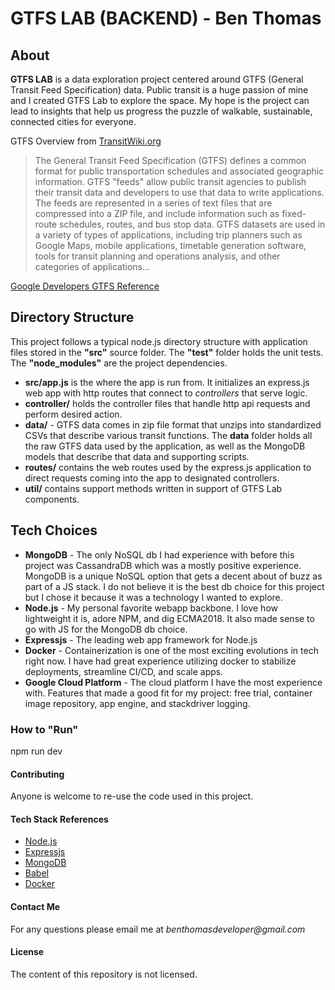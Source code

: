  **GTFS LAB (BACKEND)** - Ben Thomas
===============================

## **About**

**GTFS LAB** is a data exploration project centered around GTFS (General Transit Feed Specification) data. Public transit is a huge passion of mine and I created GTFS Lab to explore the space. My hope is the project can lead to insights that help us progress the puzzle of walkable, sustainable, connected cities for everyone. 

GTFS Overview from [TransitWiki.org](https://www.transitwiki.org/TransitWiki/index.php/General_Transit_Feed_Specification)

> The General Transit Feed Specification (GTFS) defines a common format for public transportation schedules and associated geographic information. GTFS "feeds" allow public transit agencies to publish their transit data and developers to use that data to write applications. The feeds are represented in a series of text files that are compressed into a ZIP file, and include information such as fixed-route schedules, routes, and bus stop data. GTFS datasets are used in a variety of types of applications, including trip planners such as Google Maps, mobile applications, timetable generation software, tools for transit planning and operations analysis, and other categories of applications...

[Google Developers GTFS Reference](https://developers.google.com/transit/gtfs/reference/)

## **Directory Structure**

This project follows a typical node.js directory structure with application files stored in the **"src"** source folder.
The **"test"** folder holds the unit tests. The **"node_modules"** are the project dependencies. 

* **src/app.js** is the where the app is run from. It initializes an express.js web app with http routes that connect to _controllers_ that serve logic. 
* **controller/** holds the controller files that handle http api requests and perform desired action. 
* **data/** - GTFS data comes in zip file format that unzips into standardized CSVs that describe various transit functions. The **data** folder holds all the raw GTFS data used by the application, as well as the MongoDB models that describe that data and supporting scripts.  
* **routes/** contains the web routes used by the express.js application to direct requests coming into the app to designated controllers. 
* **util/** contains support methods written in support of GTFS Lab components. 

## **Tech Choices**

* **MongoDB** - The only NoSQL db I had experience with before this project was CassandraDB which was a mostly positive experience. MongoDB is a unique NoSQL option that gets a decent about of buzz as part of a JS stack. I do not believe it is the best db choice for this project but I chose it because it was a technology I wanted to explore.  
* **Node.js** - My personal favorite webapp backbone. I love how lightweight it is, adore NPM, and dig ECMA2018. It also made sense to go with JS for the MongoDB db choice. 
* **Expressjs** - The leading web app framework for Node.js    
* **Docker** - Containerization is one of the most exciting evolutions in tech right now. I have had great experience utilizing docker to stabilize deployments, streamline CI/CD, and scale apps. 
* **Google Cloud Platform** - The cloud platform I have the most experience with. Features that made a good fit for my project: free trial, container image repository, app engine, and stackdriver logging. 

### **How to "Run"**

npm run dev

#### **Contributing**

Anyone is welcome to re-use the code used in this project.

#### **Tech Stack References**

* [Node.js](https://nodejs.org/en/)
* [Expressjs](https://expressjs.com/)
* [MongoDB](https://www.mongodb.com/)
* [Babel](https://babeljs.io/)
* [Docker](https://www.docker.com/)

#### **Contact Me**

For any questions please email me at _benthomasdeveloper@gmail.com_

#### **License**

The content of this repository is not licensed. 
